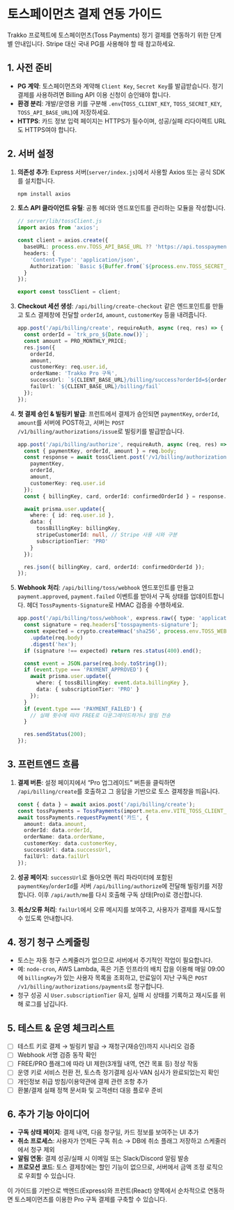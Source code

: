 # 토스페이먼츠 결제 연동 가이드

Trakko 프로젝트에 토스페이먼츠(Toss Payments) 정기 결제를 연동하기 위한 단계별 안내입니다. Stripe 대신 국내 PG를 사용해야 할 때 참고하세요.

## 1. 사전 준비

- **PG 계약**: 토스페이먼츠와 계약해 `Client Key`, `Secret Key`를 발급받습니다. 정기 결제를 사용하려면 Billing API 이용 신청이 승인돼야 합니다.
- **환경 분리**: 개발/운영용 키를 구분해 `.env`(`TOSS_CLIENT_KEY`, `TOSS_SECRET_KEY`, `TOSS_API_BASE_URL`)에 저장하세요.
- **HTTPS**: 카드 정보 입력 페이지는 HTTPS가 필수이며, 성공/실패 리다이렉트 URL도 HTTPS여야 합니다.

## 2. 서버 설정

1. **의존성 추가**: Express 서버(`server/index.js`)에서 사용할 Axios 또는 공식 SDK를 설치합니다.
   ```bash
   npm install axios
   ```

2. **토스 API 클라이언트 유틸**: 공통 헤더와 엔드포인트를 관리하는 모듈을 작성합니다.
   ```ts
   // server/lib/tossClient.js
   import axios from 'axios';

   const client = axios.create({
     baseURL: process.env.TOSS_API_BASE_URL ?? 'https://api.tosspayments.com',
     headers: {
       'Content-Type': 'application/json',
       Authorization: `Basic ${Buffer.from(`${process.env.TOSS_SECRET_KEY}:`).toString('base64')}`
     }
   });

   export const tossClient = client;
   ```

3. **Checkout 세션 생성**: `/api/billing/create-checkout` 같은 엔드포인트를 만들고 토스 결제창에 전달할 `orderId`, `amount`, `customerKey` 등을 내려줍니다.
   ```ts
   app.post('/api/billing/create', requireAuth, async (req, res) => {
     const orderId = `trk_pro_${Date.now()}`;
     const amount = PRO_MONTHLY_PRICE;
     res.json({
       orderId,
       amount,
       customerKey: req.user.id,
       orderName: 'Trakko Pro 구독',
       successUrl: `${CLIENT_BASE_URL}/billing/success?orderId=${orderId}`,
       failUrl: `${CLIENT_BASE_URL}/billing/fail`
     });
   });
   ```

4. **첫 결제 승인 & 빌링키 발급**: 프런트에서 결제가 승인되면 `paymentKey`, `orderId`, `amount`를 서버에 POST하고, 서버는 `POST /v1/billing/authorizations/issue`로 빌링키를 발급받습니다.
   ```ts
   app.post('/api/billing/authorize', requireAuth, async (req, res) => {
     const { paymentKey, orderId, amount } = req.body;
     const response = await tossClient.post('/v1/billing/authorizations/issue', {
       paymentKey,
       orderId,
       amount,
       customerKey: req.user.id
     });
     const { billingKey, card, orderId: confirmedOrderId } = response.data;

     await prisma.user.update({
       where: { id: req.user.id },
       data: {
         tossBillingKey: billingKey,
         stripeCustomerId: null, // Stripe 사용 시와 구분
         subscriptionTier: 'PRO'
       }
     });

     res.json({ billingKey, card, orderId: confirmedOrderId });
   });
   ```

5. **Webhook 처리**: `/api/billing/toss/webhook` 엔드포인트를 만들고 `payment.approved`, `payment.failed` 이벤트를 받아서 구독 상태를 업데이트합니다. 헤더 `TossPayments-Signature`로 HMAC 검증을 수행하세요.
   ```ts
   app.post('/api/billing/toss/webhook', express.raw({ type: 'application/json' }), async (req, res) => {
     const signature = req.headers['tosspayments-signature'];
     const expected = crypto.createHmac('sha256', process.env.TOSS_WEBHOOK_SECRET!)
       .update(req.body)
       .digest('hex');
     if (signature !== expected) return res.status(400).end();

     const event = JSON.parse(req.body.toString());
     if (event.type === 'PAYMENT_APPROVED') {
       await prisma.user.update({
         where: { tossBillingKey: event.data.billingKey },
         data: { subscriptionTier: 'PRO' }
       });
     }
     if (event.type === 'PAYMENT_FAILED') {
       // 실패 횟수에 따라 FREE로 다운그레이드하거나 알림 전송
     }

     res.sendStatus(200);
   });
   ```

## 3. 프런트엔드 흐름

1. **결제 버튼**: 설정 페이지에서 “Pro 업그레이드” 버튼을 클릭하면 `/api/billing/create`를 호출하고 그 응답을 기반으로 토스 결제창을 띄웁니다.
   ```ts
   const { data } = await axios.post('/api/billing/create');
   const tossPayments = TossPayments(import.meta.env.VITE_TOSS_CLIENT_KEY);
   await tossPayments.requestPayment('카드', {
     amount: data.amount,
     orderId: data.orderId,
     orderName: data.orderName,
     customerKey: data.customerKey,
     successUrl: data.successUrl,
     failUrl: data.failUrl
   });
   ```

2. **성공 페이지**: `successUrl`로 돌아오면 쿼리 파라미터에 포함된 `paymentKey`/`orderId`를 서버 `/api/billing/authorize`에 전달해 빌링키를 저장합니다. 이후 `/api/auth/me`를 다시 호출해 구독 상태(Pro)로 갱신합니다.

3. **취소/오류 처리**: `failUrl`에서 오류 메시지를 보여주고, 사용자가 결제를 재시도할 수 있도록 안내합니다.

## 4. 정기 청구 스케줄링

- 토스는 자동 청구 스케줄러가 없으므로 서버에서 주기적인 작업이 필요합니다.
- 예: `node-cron`, AWS Lambda, 혹은 기존 인프라의 배치 잡을 이용해 매일 09:00에 `billingKey`가 있는 사용자 목록을 조회하고, 만료일이 지난 구독은 `POST /v1/billing/authorizations/payments`로 청구합니다.
- 청구 성공 시 `User.subscriptionTier` 유지, 실패 시 상태를 기록하고 재시도를 위해 로그를 남깁니다.

## 5. 테스트 & 운영 체크리스트

- [ ] 테스트 키로 결제 → 빌링키 발급 → 재청구(재승인)까지 시나리오 검증
- [ ] Webhook 서명 검증 동작 확인
- [ ] FREE/PRO 플래그에 따라 UI 제한(3개월 내역, 연간 목표 등) 정상 작동
- [ ] 운영 키로 서비스 전환 전, 토스측 정기결제 심사·VAN 심사가 완료되었는지 확인
- [ ] 개인정보 취급 방침/이용약관에 결제 관련 조항 추가
- [ ] 환불/결제 실패 정책 문서화 및 고객센터 대응 플로우 준비

## 6. 추가 기능 아이디어

- **구독 상태 페이지**: 결제 내역, 다음 청구일, 카드 정보를 보여주는 UI 추가
- **취소 프로세스**: 사용자가 언제든 구독 취소 → DB에 취소 플래그 저장하고 스케줄러에서 청구 제외
- **알림 연동**: 결제 성공/실패 시 이메일 또는 Slack/Discord 알림 발송
- **프로모션 코드**: 토스 결제창에는 할인 기능이 없으므로, 서버에서 금액 조정 로직으로 우회할 수 있습니다.

이 가이드를 기반으로 백엔드(Express)와 프런트(React) 양쪽에서 순차적으로 연동하면 토스페이먼츠를 이용한 Pro 구독 결제를 구축할 수 있습니다.
